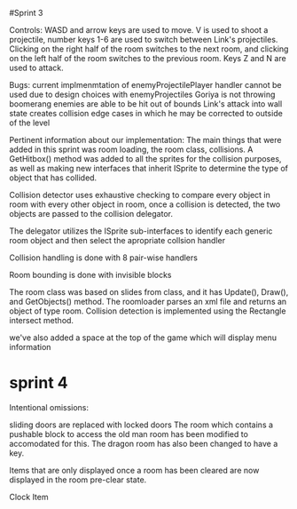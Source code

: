 #Sprint 3

Controls: 
WASD and arrow keys are used to move. V is used to shoot a projectile, number keys 1-6 are used to switch between Link's projectiles.
Clicking on the right half of the room switches to the next room, and clicking on the left half of the room switches to the previous room.
Keys Z and N are used to attack. 

Bugs:
current implmenmtation of enemyProjectilePlayer handler cannot be used due to design choices with enemyProjectiles
Goriya is not throwing boomerang
enemies are able to be hit out of bounds
Link's attack into wall state creates collision edge cases in which he may be corrected to outside of the level

Pertinent information about our implementation:
The main things that were added in this sprint was room loading, the room class, collisions. 
A GetHitbox() method was added to all the sprites for the collision purposes, as well as making new interfaces that inherit ISprite
to determine the type of object that has collided.

Collision detector uses exhaustive checking to compare every object in room with every other object in room, once a collision is detected,
the two objects are passed to the collision delegator.

The delegator utilizes the ISprite sub-interfaces to identify each generic room object and then select the apropriate collsion handler

Collision handling is done with 8 pair-wise handlers

Room bounding is done with invisible blocks

The room class was based on slides from class, and it has Update(),
Draw(), and GetObjects() method. The roomloader parses an xml file and returns an object of type room. Collision detection is 
implemented using the Rectangle intersect method. 

we've also added a space at the top of the game which will display menu information

# sprint 4

Intentional omissions:

sliding doors are replaced with locked doors
The room which contains a pushable block to access the old man room has been modified to accomodated for this. The dragon room 
has also been changed to have a key. 

Items that are only displayed once a room has been cleared are now  displayed in the room pre-clear state.

Clock Item


